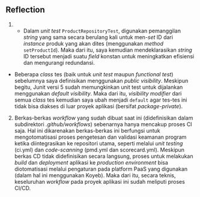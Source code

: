 ## Reflection

1. - Dalam _unit test_ `ProductRepositoryTest`, digunakan pemanggilan _string_ yang sama secara berulang kali untuk men-_set_ ID dari _instance_ produk yang akan dites (menggunakan _method_ `setProductId`). Maka dari itu, saya kemudian mendeklarasikan _string_ ID tersebut menjadi suatu _field_ konstan untuk meningkatkan efisiensi dan mengurangi redundansi.
- Beberapa _class_ tes (baik untuk _unit test_ maupun _functional test_) sebelumnya saya definisikan menggunakan _public visibility_. Meskipun begitu, Junit versi 5 sudah memungkinkan unit test untuk dijalankan menggunakan _default visibility_. Maka dari itu, _visibility modifier_ dari semua _class_ tes kemudian saya ubah menjadi `default` agar tes-tes ini tidak bisa diakses di luar proyek aplikasi (bersifat _package-private_).

2. Berkas-berkas _workflow_ yang sudah dibuat saat ini (didefinisikan dalam subdirektori _.github/workflows_) sebenarnya hanya mencakup proses CI saja. Hal ini dikarenakan berkas-berkas ini berfungsi untuk mengotomatisasi proses pengetesan dan validasi keamanan program ketika diintegrasikan ke repositori utama, seperti melalui _unit testing_ (ci.yml) dan _code-scanning_ (pmd.yml dan scorecard.yml). Meskipun berkas CD tidak didefinisikan secara langsung, proses untuk melakukan _build_ dan _deployment_ aplikasi ke _production environment_ bisa diotomatisasi melalui pengaturan pada platform PaaS yang digunakan (dalam hal ini menggunakan Koyeb). Maka dari itu, secara teknis, keseluruhan _workflow_ pada proyek aplikasi ini sudah meliputi proses CI/CD.